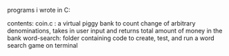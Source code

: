 programs i wrote in C:

contents:
coin.c : a virtual piggy bank to count change of arbitrary denominations, takes in user input and returns total amount of money in the bank
word-search: folder containing code to create, test, and run a word search game on terminal
